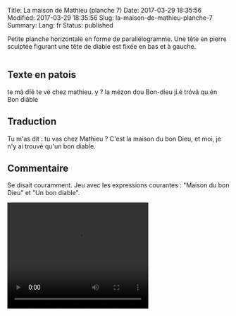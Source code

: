 Title: La maison de Mathieu (planche 7)
Date: 2017-03-29 18:35:56
Modified: 2017-03-29 18:35:56
Slug: la-maison-de-mathieu-planche-7
Summary: 
Lang: fr
Status: published

Petite planche horizontale en forme de parallélogramme. Une tête en pierre sculptée figurant une tête de diable est fixée en bas et à gauche.

<figure class="image-block" style="float: center;">
  <img alt="" src="{static}/images/planche_7.png">
  <figcaption style="max-width: 620px"></figcaption>
</figure>

## Texte en patois
te  mâ  dïé te vé chez mathieu.  y ? la mézon dou Bon-dieu  ji.é tróvâ qu.én Bon diâble

## Traduction
Tu m'as dit : tu vas chez Mathieu ?  C'est la maison du bon Dieu, et moi, je n'y ai trouvé qu'un bon diable.

## Commentaire
Se disait couramment. Jeu avec les expressions courantes : "Maison du bon Dieu" et "Un bon diable".





<video width="320" height="240" controls>
  <source src="https://d1njpgd0ygatdn.cloudfront.net/video_7.mp4" type="video/mp4">
</video>
